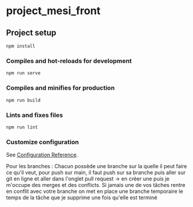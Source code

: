 # project_mesi_front

## Project setup
```
npm install
```

### Compiles and hot-reloads for development
```
npm run serve
```

### Compiles and minifies for production
```
npm run build
```

### Lints and fixes files
```
npm run lint
```

### Customize configuration
See [Configuration Reference](https://cli.vuejs.org/config/).

Pour les branches :
Chacun possède une branche sur la quelle il peut faire ce qu'il veut, pour push sur main, il faut push sur sa branche puis aller sur git en ligne et aller dans l'onglet pull request -> en créer une puis je m'occupe des merges et des conflicts. Si jamais une de vos tâches rentre en conflit avec votre branche on met en place une branche temporaire le temps de la tâche que je supprime une fois qu'elle est terminé
